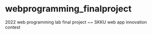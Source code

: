 # webprogramming_finalproject
2022 web programming lab final project  ~~ SKKU web app innovation contest
